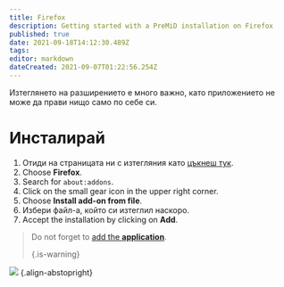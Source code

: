 ```yaml
---
title: Firefox
description: Getting started with a PreMiD installation on Firefox
published: true
date: 2021-09-18T14:12:30.489Z
tags: 
editor: markdown
dateCreated: 2021-09-07T01:22:56.254Z
---
```


Изтеглянето на разширението е много важно, като приложението не може да прави нищо само по себе си.

# Инсталирай
1. Отиди на страницата ни с изтегляния като [цъкнеш тук](https://premid.app/downloads).
2. Choose **Firefox**.
3. Search for `about:addons`.
4. Click on the small gear icon in the upper right corner.
5. Choose **Install add-on from file**.
6. Избери файл-а, който си изтеглил наскоро.
7. Accept the installation by clicking on **Add**.

> Do not forget to [add the **application**](/install). 
> 
> {.is-warning}

![](https://img.icons8.com/color/2x/firefox.png) {.align-abstopright}